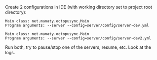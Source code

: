 Create 2 configurations in IDE (with working directory set to project root directory):

```
Main class: net.manaty.octopusync.Main
Program arguments: --server --config=server/config/server-dev.yml

Main class: net.manaty.octopusync.Main
Program arguments: --server --config=server/config/server-dev2.yml
```

Run both, try to pause/stop one of the servers, resume, etc. Look at the logs.